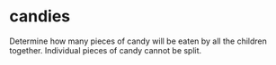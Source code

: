 # candies
Determine how many pieces of candy will be eaten by all the children together. Individual pieces of candy cannot be split.
